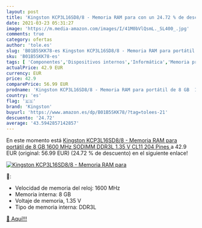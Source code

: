 ```yaml
---
layout: post
title: 'Kingston KCP3L16SD8/8 - Memoria RAM para con un 24.72 % de descuento'
date: 2021-03-23 05:31:27
image: 'https://m.media-amazon.com/images/I/41M0bVlQsmL._SL400_.jpg'
comments: true
category: ofertas
author: 'tole.es'
slug: 'B01B5SKK78-es Kingston KCP3L16SD8/8 - Memoria RAM para portátil de 8 GB...'
sku: 'B01B5SKK78-es'
tags: [ 'Componentes','Dispositivos internos','Informática','Memoria principal','kingston','ram', ]
actualPrice: 42.9 EUR
currency: EUR
price: 42.9
comparePrice: 56.99 EUR
prodname: 'Kingston KCP3L16SD8/8 - Memoria RAM para portátil de 8 GB  1600 MHz SODIMM  DDR3L  1.35 V  CL11  204 Pines '
country: 'es'
flag: '🇪🇸'
brand: 'Kingston'
buyurl: 'https://www.amazon.es/dp/B01B5SKK78/?tag=tolees-21'
descuento: '24.72'
average: '43.5942857142857'
---
```


En este momento está [Kingston KCP3L16SD8/8 - Memoria RAM para portátil de 8 GB  1600 MHz SODIMM  DDR3L  1.35 V  CL11  204 Pines ](https://www.amazon.es/dp/B01B5SKK78/?tag=tolees-21) a 42.9 EUR (original: 56.99 EUR) (24.72 %  de descuento) en el siguiente enlace!

[![Kingston KCP3L16SD8/8 - Memoria RAM para](https://m.media-amazon.com/images/I/41M0bVlQsmL._SL400_.jpg)](https://www.amazon.es/dp/B01B5SKK78/?tag=tolees-21)

🔎:

- Velocidad de memoria del reloj: 1600 MHz
- Memoria interna: 8 GB
- Voltaje de memoria, 1.35 V
- Tipo de memoria interna: DDR3L

[🛒 Aquí!!!](https://www.amazon.es/dp/B01B5SKK78/?tag=tolees-21)
